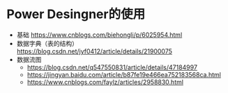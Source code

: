 # Power Desingner的使用

- 基础 <https://www.cnblogs.com/biehongli/p/6025954.html>
- 数据字典（表的结构） <https://blog.csdn.net/jyf0412/article/details/21900075>
- 数据流图 
  - <https://blog.csdn.net/q547550831/article/details/47184997>
  - <https://jingyan.baidu.com/article/b87fe19e466ea752183568ca.html>
  - <https://www.cnblogs.com/faylz/articles/2958830.html>
